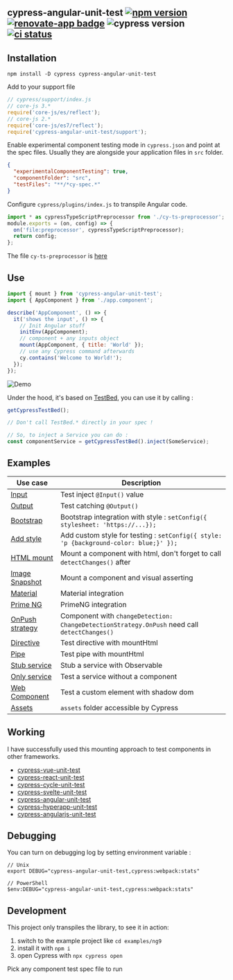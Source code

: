 ## cypress-angular-unit-test [![npm version](https://badge.fury.io/js/cypress-angular-unit-test.svg)](https://badge.fury.io/js/cypress-angular-unit-test) [![renovate-app badge][renovate-badge]][renovate-app] ![cypress version](https://img.shields.io/badge/cypress-5.6.0-brightgreen) [![ci status][ci image]][ci url]

## Installation

```shell
npm install -D cypress cypress-angular-unit-test
```

Add to your support file

```js
// cypress/support/index.js
// core-js 3.*
require('core-js/es/reflect');
// core-js 2.*
require('core-js/es7/reflect');
require('cypress-angular-unit-test/support');
```

Enable experimental component testing mode in `cypress.json` and point at the spec files. Usually they are alongside your application files in `src` folder.

```json
{
  "experimentalComponentTesting": true,
  "componentFolder": "src",
  "testFiles": "**/*cy-spec.*"
}
```

Configure `cypress/plugins/index.js` to transpile Angular code.

```javascript
import * as cypressTypeScriptPreprocessor from './cy-ts-preprocessor';
module.exports = (on, config) => {
  on('file:preprocessor', cypressTypeScriptPreprocessor);
  return config;
};
```

The file `cy-ts-preprocessor` is [here](examples/ng9/cypress/plugins/cy-ts-preprocessor.ts)

## Use

```js
import { mount } from 'cypress-angular-unit-test';
import { AppComponent } from './app.component';

describe('AppComponent', () => {
  it('shows the input', () => {
    // Init Angular stuff
    initEnv(AppComponent);
    // component + any inputs object
    mount(AppComponent, { title: 'World' });
    // use any Cypress command afterwards
    cy.contains('Welcome to World!');
  });
});
```

![Demo](images/demo.gif)

Under the hood, it's based on [TestBed](https://angular.io/api/core/testing/TestBed), you can use it by calling :

```js
getCypressTestBed();

// Don't call TestBed.* directly in your spec !

// So, to inject a Service you can do :
const componentService = getCypressTestBed().inject(SomeService);
```

## Examples

| Use case                                                          | Description                                                                                  |
| ----------------------------------------------------------------- | -------------------------------------------------------------------------------------------- |
| [Input](examples/ng9/src/app/input)                               | Test inject `@Input()` value                                                                 |
| [Output](examples/ng9/src/app/output-subscribe)                   | Test catching `@Output()`                                                                    |
| [Bootstrap](examples/ng9/src/app/bootstrap-button)                | Bootstrap integration with style : `setConfig({ stylesheet: 'https://...});`                 |
| [Add style](examples/ng9/src/app/add-style)                       | Add custom style for testing : `setConfig({ style: 'p {background-color: blue;}' });`        |
| [HTML mount](examples/ng9/src/app/html-mount)                     | Mount a component with html, don't forget to call `detectChanges()` after                    |
| [Image Snapshot](examples/ng9/src/app/image-snapshot)             | Mount a component and visual asserting                                                       |
| [Material](examples/ng9/src/app/material-button)                  | Material integration                                                                         |
| [Prime NG](examples/ng9/src/app/primeng-button)                   | PrimeNG integration                                                                          |
| [OnPush strategy](examples/ng9/src/app/on-push-strat)             | Component with `changeDetection: ChangeDetectionStrategy.OnPush` need call `detectChanges()` |
| [Directive](examples/ng9/src/app/directives/highlight)            | Test directive with mountHtml                                                                |
| [Pipe](examples/ng9/src/app/pipes/capitalize)                     | Test pipe with mountHtml                                                                     |
| [Stub service](examples/ng9/src/app/service-stub)                 | Stub a service with Observable                                                               |
| [Only service](examples/ng9/src/app/my-values.service.cy-spec.ts) | Test a service without a component                                                           |
| [Web Component](examples/ng9/src/app/use-custom-element)          | Test a custom element with shadow dom                                                        |
| [Assets](examples/ng9/src/app/assets-image)                       | `assets` folder accessible by Cypress                                                        |

## Working

I have successfully used this mounting approach to test components in other frameworks.

- [cypress-vue-unit-test](https://github.com/bahmutov/cypress-vue-unit-test)
- [cypress-react-unit-test](https://github.com/bahmutov/cypress-react-unit-test)
- [cypress-cycle-unit-test](https://github.com/bahmutov/cypress-cycle-unit-test)
- [cypress-svelte-unit-test](https://github.com/bahmutov/cypress-svelte-unit-test)
- [cypress-angular-unit-test](https://github.com/bahmutov/cypress-angular-unit-test)
- [cypress-hyperapp-unit-test](https://github.com/bahmutov/cypress-hyperapp-unit-test)
- [cypress-angularjs-unit-test](https://github.com/bahmutov/cypress-angularjs-unit-test)

## Debugging

You can turn on debugging log by setting environment variable :

```
// Unix
export DEBUG="cypress-angular-unit-test,cypress:webpack:stats"

// PowerShell
$env:DEBUG="cypress-angular-unit-test,cypress:webpack:stats"
```

## Development

This project only transpiles the library, to see it in action:

1. switch to the example project like `cd examples/ng9`
2. install it with `npm i`
3. open Cypress with `npx cypress open`

Pick any component test spec file to run

[renovate-badge]: https://img.shields.io/badge/renovate-app-blue.svg
[renovate-app]: https://renovateapp.com/
[ci image]: https://github.com/bahmutov/cypress-angular-unit-test/workflows/ci/badge.svg?branch=master
[ci url]: https://github.com/bahmutov/cypress-angular-unit-test/actions

